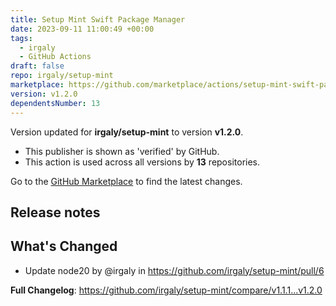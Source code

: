 ```yaml
---
title: Setup Mint Swift Package Manager
date: 2023-09-11 11:00:49 +00:00
tags:
  - irgaly
  - GitHub Actions
draft: false
repo: irgaly/setup-mint
marketplace: https://github.com/marketplace/actions/setup-mint-swift-package-manager
version: v1.2.0
dependentsNumber: 13
---
```



Version updated for **irgaly/setup-mint** to version **v1.2.0**.
- This publisher is shown as 'verified' by GitHub.
- This action is used across all versions by **13** repositories.

Go to the [GitHub Marketplace](https://github.com/marketplace/actions/setup-mint-swift-package-manager) to find the latest changes.

## Release notes

## What's Changed
* Update node20 by @irgaly in https://github.com/irgaly/setup-mint/pull/6


**Full Changelog**: https://github.com/irgaly/setup-mint/compare/v1.1.1...v1.2.0
